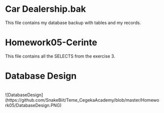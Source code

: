 <h1>Car Dealership.bak</h1>
This file contains my database backup with tables and my records.
<br/>
<h1>Homework05-Cerinte</h1>
This file contains all the SELECTS from the exercise 3.
<br/>
<h1>Database Design</h1>
<br/>
![DatabaseDesign](https://github.com/SnakeBiit/Teme_CegekaAcademy/blob/master/Homework05/DatabaseDesign.PNG)

